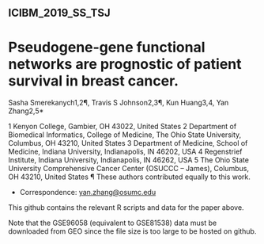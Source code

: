 ## ICIBM_2019_SS_TSJ
# Pseudogene-gene functional networks are prognostic of patient survival in breast cancer.
Sasha Smerekanych1,2¶, Travis S Johnson2,3¶, Kun Huang3,4, Yan Zhang2,5*

1 Kenyon College, Gambier, OH 43022, United States
2 Department of Biomedical Informatics, College of Medicine, The Ohio State University, Columbus, OH 43210, United States
3 Department of Medicine, School of Medicine, Indiana University, Indianapolis, IN 46202, USA 
4 Regenstrief Institute, Indiana University, Indianapolis, IN 46262, USA
5 The Ohio State University Comprehensive Cancer Center (OSUCCC – James), Columbus, OH 43210, United States
¶ These authors contributed equally to this work.
* Correspondence: yan.zhang@osumc.edu

This github contains the relevant R scripts and data for the paper above. 

Note that the GSE96058 (equivalent to GSE81538) data must be downloaded from GEO since the file size is too large to be hosted on github.
